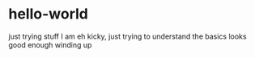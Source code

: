 # hello-world
just trying stuff
I am eh kicky, just trying to understand the basics
looks good enough
winding up
